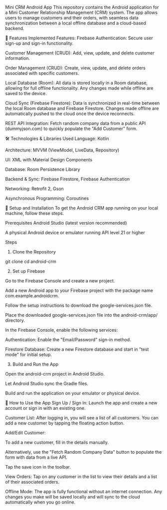 Mini CRM Android App
This repository contains the Android application for a Mini Customer Relationship Management (CRM) system. The app allows users to manage customers and their orders, with seamless data synchronization between a local offline database and a cloud-based backend.

🌟 Features
Implemented Features:
Firebase Authentication: Secure user sign-up and sign-in functionality.

Customer Management (CRUD): Add, view, update, and delete customer information.

Order Management (CRUD): Create, view, update, and delete orders associated with specific customers.

Local Database (Room): All data is stored locally in a Room database, allowing for full offline functionality. Any changes made while offline are saved to the device.

Cloud Sync (Firebase Firestore): Data is synchronized in real-time between the local Room database and Firebase Firestore. Changes made offline are automatically pushed to the cloud once the device reconnects.

REST API Integration: Fetch random company data from a public API (dummyjson.com) to quickly populate the "Add Customer" form.

🛠️ Technologies & Libraries Used
Language: Kotlin

Architecture: MVVM (ViewModel, LiveData, Repository)

UI: XML with Material Design Components

Database: Room Persistence Library

Backend & Sync: Firebase Firestore, Firebase Authentication

Networking: Retrofit 2, Gson

Asynchronous Programming: Coroutines

🚀 Setup and Installation
To get the Android CRM app running on your local machine, follow these steps.

Prerequisites
Android Studio (latest version recommended)

A physical Android device or emulator running API level 21 or higher

Steps
1. Clone the Repository

git clone <your-repository-url>
cd android-crm

2. Set up Firebase

Go to the Firebase Console and create a new project.

Add a new Android app to your Firebase project with the package name com.example.androidcrm.

Follow the setup instructions to download the google-services.json file.

Place the downloaded google-services.json file into the android-crm/app/ directory.

In the Firebase Console, enable the following services:

Authentication: Enable the "Email/Password" sign-in method.

Firestore Database: Create a new Firestore database and start in "test mode" for initial setup.

3. Build and Run the App

Open the android-crm project in Android Studio.

Let Android Studio sync the Gradle files.

Build and run the application on your emulator or physical device.

📱 How to Use the App
Sign Up / Sign In: Launch the app and create a new account or sign in with an existing one.

Customer List: After logging in, you will see a list of all customers. You can add a new customer by tapping the floating action button.

Add/Edit Customer:

To add a new customer, fill in the details manually.

Alternatively, use the "Fetch Random Company Data" button to populate the form with data from a live API.

Tap the save icon in the toolbar.

View Orders: Tap on any customer in the list to view their details and a list of their associated orders.

Offline Mode: The app is fully functional without an internet connection. Any changes you make will be saved locally and will sync to the cloud automatically when you go online.

